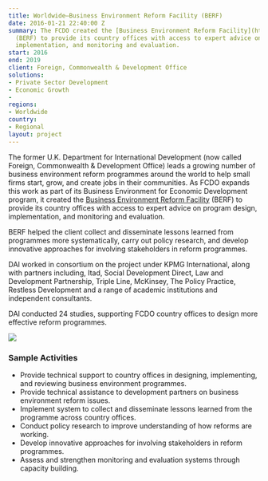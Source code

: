 ```yaml
---
title: Worldwide—Business Environment Reform Facility (BERF)
date: 2016-01-21 22:40:00 Z
summary: The FCDO created the [Business Environment Reform Facility](https://www.r4d.org/)
  (BERF) to provide its country offices with access to expert advice on program design,
  implementation, and monitoring and evaluation.
start: 2016
end: 2019
client: Foreign, Commonwealth & Development Office
solutions:
- Private Sector Development
- Economic Growth
- 
regions:
- Worldwide
country:
- Regional
layout: project
---
```


The former U.K. Department for International Development (now called Foreign, Commonwealth & Development Office)  leads a growing number of business environment reform programmes around the world to help small firms start, grow, and create jobs in their communities. As FCDO expands this work as part of its Business Environment for Economic Development program, it created the [Business Environment Reform Facility](https://www.r4d.org/) (BERF) to provide its country offices with access to expert advice on program design, implementation, and monitoring and evaluation.

BERF helped the client collect and disseminate lessons learned from programmes more systematically, carry out policy research, and develop innovative approaches for involving stakeholders in reform programmes.

DAI worked in consortium on the project under KPMG International, along with partners including, Itad, Social Development Direct, Law and Development Partnership, Triple Line, McKinsey, The Policy Practice, Restless Development and a range of academic institutions and independent consultants.

DAI conducted 24 studies, supporting FCDO country offices to design more effective reform programmes. 

![][1]

### Sample Activities

* Provide technical support to country offices in designing, implementing, and reviewing business environment programmes.
* Provide technical assistance to development partners on business environment reform issues.
* Implement system to collect and disseminate lessons learned from the programme across country offices.
* Conduct policy research to improve understanding of how reforms are working.
* Develop innovative approaches for involving stakeholders in reform programmes.
* Assess and strengthen monitoring and evaluation systems through capacity building.

[1]: https://assetify-dai.com/projects/DFID-BERF-pic.jpg